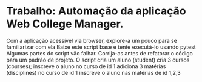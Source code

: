 # Trabalho: Automação da aplicação Web College Manager.
Com a aplicação acessível via browser, explore-a um pouco para se familiarizar com ela
Baixe este script base e tente executá-lo usando pytest
Algumas partes do script vão falhar. Corrija-as antes de refatorar o código para um padrão de projeto.
O script
cria um aluno (student)
cria 3 cursos (courses);
inscreve o aluno no curso de id 1
adiciona 3 matérias (disciplines) no curso de id 1
inscreve o aluno nas matérias de id 1,2,3

